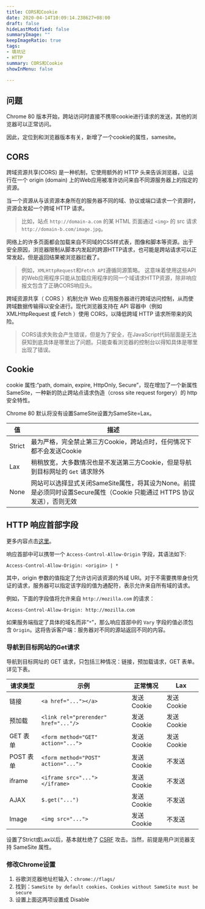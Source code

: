 ```yaml
---
title: CORS和Cookie
date: 2020-04-14T10:09:14.238627+08:00
draft: false
hideLastModified: false
summaryImage: ""
keepImageRatio: true
tags:
- 填坑记
- HTTP
summary: CORS和Cookie
showInMenu: false

---
```


## 问题

Chrome 80 版本开始，跨站访问时直接不携带cookie进行请求的发送，其他的浏览器可以正常访问。

因此，定位到和浏览器版本有关，新增了一个cookie的属性，samesite。

## CORS

跨域资源共享(CORS) 是一种机制，它使用额外的 HTTP 头来告诉浏览器，让运行在一个 origin (domain) 上的Web应用被准许访问来自不同源服务器上的指定的资源。

当一个资源从与该资源本身所在的服务器不同的域、协议或端口请求一个资源时，资源会发起一个跨域 HTTP 请求。

> 比如，站点 `http://domain-a.com` 的某 HTML 页面通过 `<img>` 的 src 请求 `http://domain-b.com/image.jpg`。

网络上的许多页面都会加载来自不同域的CSS样式表，图像和脚本等资源。出于安全原因，浏览器限制从脚本内发起的跨源HTTP请求，也可能是跨站请求可以正常发起，但是返回结果被浏览器拦截了。

> 例如，`XMLHttpRequest`和`Fetch API`遵循同源策略。 这意味着使用这些API的Web应用程序只能从加载应用程序的同一个域请求HTTP资源，除非响应报文包含了正确CORS响应头。

跨域资源共享（ CORS ）机制允许 Web 应用服务器进行跨域访问控制，从而使跨域数据传输得以安全进行。现代浏览器支持在 API 容器中（例如 XMLHttpRequest 或 Fetch ）使用 CORS，以降低跨域 HTTP 请求所带来的风险。

> CORS请求失败会产生错误，但是为了安全，在JavaScript代码层面是无法获知到底具体是哪里出了问题。只能查看浏览器的控制台以得知具体是哪里出现了错误。

## Cookie

cookie 属性:“path, domain, expire, HttpOnly, Secure”，现在增加了一个新属性 SameSite，一种新的防止跨站点请求伪造（cross site request forgery）的 http 安全特性。

Chrome 80 默认将没有设置SameSite设置为SameSite=Lax。

|值|描述|
|---|---|
|Strict|最为严格，完全禁止第三方Cookie，跨站点时，任何情况下都不会发送Cookie|
|Lax|稍稍放宽，大多数情况也是不发送第三方Cookie，但是导航到目标网址的 `Get` 请求除外|
|None|网站可以选择显式关闭SameSite属性，将其设为None。前提是必须同时设置Secure属性（Cookie 只能通过 HTTPS 协议发送），否则无效|

## HTTP 响应首部字段

更多内容点击[这里](https://developer.mozilla.org/zh-CN/docs/Web/HTTP/Access_control_CORS)。

响应首部中可以携带一个 `Access-Control-Allow-Origin` 字段，其语法如下:

```http
Access-Control-Allow-Origin: <origin> | *
```

其中，origin 参数的值指定了允许访问该资源的外域 URI。对于不需要携带身份凭证的请求，服务器可以指定该字段的值为通配符，表示允许来自所有域的请求。

例如，下面的字段值将允许来自 `http://mozilla.com` 的请求：

```http
Access-Control-Allow-Origin: http://mozilla.com
```

如果服务端指定了具体的域名而非“`*`”，那么响应首部中的 `Vary` 字段的值必须包含 `Origin`。这将告诉客户端：服务器对不同的源站返回不同的内容。

### 导航到目标网站的Get请求

导航到目标网址的 GET 请求，只包括三种情况：链接，预加载请求，GET 表单。详见下表。

|请求类型|示例|正常情况|Lax|
|---|---|---|---|
|链接|`<a href="..."></a>`|发送 Cookie|发送 Cookie|
|预加载|`<link rel="prerender" href="..."/>`|发送 Cookie|发送 Cookie|
|GET 表单|`<form method="GET" action="...">`|发送 Cookie|发送 Cookie|
|POST 表单|`<form method="POST" action="...">`|发送 Cookie|不发送|
|iframe|`<iframe src="..."></iframe>`|发送 Cookie|不发送|
|AJAX|`$.get("...")`|发送 Cookie|不发送|
|Image|`<img src="...">`|发送 Cookie|不发送|

设置了Strict或Lax以后，基本就杜绝了 [CSRF](https://baike.baidu.com/item/%E8%B7%A8%E7%AB%99%E8%AF%B7%E6%B1%82%E4%BC%AA%E9%80%A0/13777878?fromtitle=CSRF&fromid=2735433) 攻击。当然，前提是用户浏览器支持 SameSite 属性。

### 修改Chrome设置

1. 谷歌浏览器地址栏输入：`chrome://flags/`
2. 找到：`SameSite by default cookies`、`Cookies without SameSite must be secure`
3. 设置上面这两项设置成 Disable
